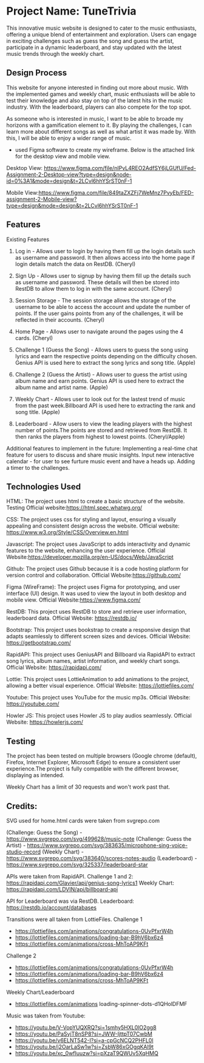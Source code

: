 # Project Name: TuneTrivia

This innovative music website is designed to cater to the music enthusiasts, offering a unique blend of entertainment and exploration. Users can engage in exciting challenges such as guess the song and guess the artist, participate in a dynamic leaderboard, and stay updated with the latest music trends through the weekly chart.

## Design Process

This website for anyone interested in finding out more about music. With the implemented games and weekly chart, music enthusiasts will be able to test their knowledge and also stay on top of the latest hits in the music industry. With the leaderboard, players can also compete for the top spot.

As someone who is interested in music, I want to be able to broade my horizons with a gamification element to it. By playing the challenges, I can learn more about different songs as well as what artist it was made by. With this, I will be able to enjoy a wider range of music. 

- used Figma software to create my wireframe. Below is the attached link for the desktop view and mobile view.

Desktop View: https://www.figma.com/file/nIPvL4REO2AdfSY6jLGUfU/Fed-Assignment-2-Desktop-view?type=design&node-id=0%3A1&mode=design&t=2LCvl6hhYSrST0nF-1

Mobile View:https://www.figma.com/file/849taZXZFj7WeMnz7PvyEb/FED-assignment-2-Mobile-view?type=design&mode=design&t=2LCvl6hhYSrST0nF-1


## Features

Existing Features

1) Log in - Allows user to login by having them fill up the login details such as username and password. It then allows access into the home page if login details match the data on RestDB. (Cheryl)

2) Sign Up - Allows user to signup by having them fill up the details such as username and password. These details will then be stored into RestDB to allow them to log in with the same account. (Cheryl)

3) Session Storage -  The session storage allows the storage of the username to be able to access the account and update the number of points. If the user gains points from any of the challenges, it will be reflected in their accounts. (Cheryl)

4) Home Page - Allows user to navigate around the pages using the 4 cards. (Cheryl)

5) Challenge 1 (Guess the Song) - Allows users to guess the song using lyrics and earn the respective points depending on the difficulty chosen. Genius API is used here to extract the song lyrics and song title. (Apple)

6) Challenge 2 (Guess the Artist) - Allows user to guess the artist using album name and earn points. Genius API is used here to extract the album name and artist name. (Apple)

7) Weekly Chart - Allows user to look out for the lastest trend of music from the past week.Billboard API is used here to extracting the rank and song title. (Apple)

8) Leaderboard - Allow users to view the leading players with the highest number of points.The points are stored and retrieved from RestDB. It then ranks the players from highest to lowest points. (Cheryl/Apple)

Additional features to implement in the future: 
Implementing a real-time chat feature for users to discuss and share music insights.
Input new interactive calendar - for user to see furture music event and have a heads up.
Adding a timer to the challenges. 


## Technologies Used

HTML:
The project uses html to create a basic structure of the website.
Testing
Official website:https://html.spec.whatwg.org/

CSS:
The project uses css for styling and layout, ensuring a visually appealing and consistent design across the website.
Official website: https://www.w3.org/Style/CSS/Overview.en.html

Javascript:
The project uses JavaScript to adds interactivity and dynamic features to the website, enhancing the user experience. 
Official Website:https://developer.mozilla.org/en-US/docs/Web/JavaScript

Github:
The project uses Github because it is a code hosting platform for version control and collaboration.
Official Website:https://github.com/

Figma (WireFrame):
The project uses Figma for prototyping, and user interface (UI) design. It was used to view the layout in both desktop and mobile view. 
Official Website:https://www.figma.com/

RestDB:
This project uses RestDB to store and retrieve user information, leaderboard data.
Official Website: https://restdb.io/

Bootstrap:
This project uses bookstrap to create a responsive design that adapts seamlessly to different screen sizes and devices.
Official Website: https://getbootstrap.com/

RapidAPI:
This project uses GeniusAPI and Billboard via RapidAPI to extract song lyrics, album names, artist information, and weekly chart songs.
Official Website: https://rapidapi.com/

Lottie:
This project uses LottieAnimation to add animations to the project, allowing a better visual experience. 
Official Website: https://lottiefiles.com/

Youtube:
This project uses YouTube for the music mp3s.
Official Website: https://youtube.com/

Howler JS:
This project uses Howler JS to play audios seamlessly. 
Official Website: https://howlerjs.com/

## Testing
The project has been tested on multiple browsers (Google chrome (default), Firefox, Internet Explorer, Microsoft Edge) to ensure a consistent user experience.The project is fully compatible with the different browser, displaying as intended.

Weekly Chart has a limit of 30 requests and won't work past that. 

## Credits:
SVG used for home.html cards were taken from svgrepo.com

(Challenge: Guess the Song) - https://www.svgrepo.com/svg/499628/music-note
(Challenge: Guess the Artist) - https://www.svgrepo.com/svg/383635/microphone-sing-voice-studio-record
(Weekly Chart) - https://www.svgrepo.com/svg/383640/scores-notes-audio
(Leaderboard) - https://www.svgrepo.com/svg/325337/leaderboard-star

APIs were taken from RapidAPI.
Challenge 1 and 2: https://rapidapi.com/Glavier/api/genius-song-lyrics1
Weekly Chart: https://rapidapi.com/LDVIN/api/billboard-api

API for Leaderboard was via RestDB.
Leaderboard: https://restdb.io/account/databases

Transitions were all taken from LottieFiles.
Challenge 1
 - https://lottiefiles.com/animations/congratulations-0UvPfxrW4h
 - https://lottiefiles.com/animations/loading-bar-B9hV6bx6z4
 - https://lottiefiles.com/animations/cross-MhToAP9KFt

Challenge 2
- https://lottiefiles.com/animations/congratulations-0UvPfxrW4h 
- https://lottiefiles.com/animations/loading-bar-B9hV6bx6z4
- https://lottiefiles.com/animations/cross-MhToAP9KFt

Weekly Chart/Leaderboard 
- https://lottiefiles.com/animations loading-spinner-dots-d1QHolDFMF

Music was taken from Youtube:
- https://youtu.be/V-VopYUQXRQ?si=1smhy5HXL0lO2gg8
- https://youtu.be/PaSvjT8nSP8?si=JWW-IjttpT07CwbM
- https://youtu.be/v6ELNT542-I?si=a-cpGcNCQ2PHFL0l
- https://youtu.be/j2OarLaSw1w?si=ZsbW86xGOgqKAl9t
- https://youtu.be/xc_0wfIuuzw?si=pXzaT9QWUv5XqHMQ


